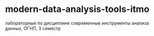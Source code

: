 # modern-data-analysis-tools-itmo
лабораторные по дисциплине современные инструменты анализа данных, ОГНП, 3 семестр
